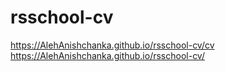 # rsschool-cv
https://AlehAnishchanka.github.io/rsschool-cv/cv
https://AlehAnishchanka.github.io/rsschool-cv/
